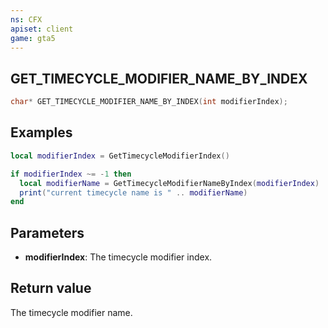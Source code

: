```yaml
---
ns: CFX
apiset: client
game: gta5
---
```

## GET_TIMECYCLE_MODIFIER_NAME_BY_INDEX

```c
char* GET_TIMECYCLE_MODIFIER_NAME_BY_INDEX(int modifierIndex);
```

## Examples

```lua
local modifierIndex = GetTimecycleModifierIndex()

if modifierIndex ~= -1 then
  local modifierName = GetTimecycleModifierNameByIndex(modifierIndex)
  print("current timecycle name is " .. modifierName)
end
```

## Parameters
* **modifierIndex**: The timecycle modifier index.

## Return value
The timecycle modifier name.
